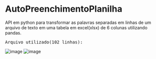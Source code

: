 # AutoPreenchimentoPlanilha
API em python para transformar as palavras separadas em linhas de um arquivo de texto
em uma tabela em excel(xlsx) de 6 colunas utilizando pandas.

<pre>Arquivo utilizado(102 linhas):                                 Resultado:</pre>
![image](https://github.com/EduardoBllc/AutoPreenchimentoPlanilha/assets/77795330/8891bd36-4041-4c30-a054-7dbde07021c2)
![image](https://github.com/EduardoBllc/AutoPreenchimentoPlanilha/assets/77795330/220dfd29-0e9d-4aa1-b07c-6541dd772dfe)

